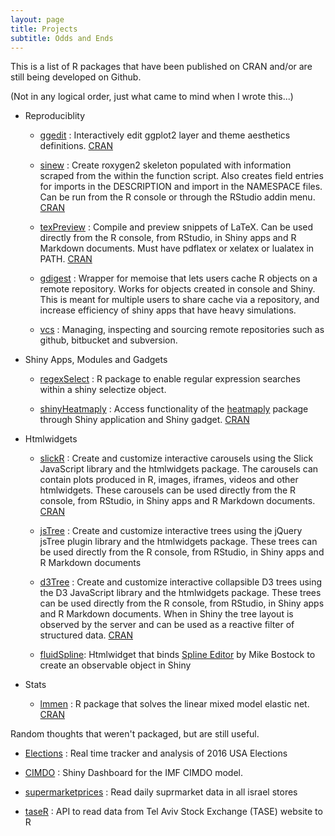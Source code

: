 ```yaml
---
layout: page
title: Projects
subtitle: Odds and Ends
---
```


This is a list of R packages that have been published on CRAN and/or are still being developed on Github.

(Not in any logical order, just what came to mind when I wrote this...)

- Reproduciblity
  - [ggedit](https://github.com/metrumresearchgroup/ggedit) : Interactively edit ggplot2 layer and theme aesthetics definitions. [CRAN](https://cran.r-project.org/web/packages/ggedit/index.html)

  - [sinew](https://github.com/metrumresearchgroup/sinew) : Create roxygen2 skeleton populated with information scraped from the within the function script. Also creates field entries for imports in the DESCRIPTION and import in the NAMESPACE files. Can be run from the R console or through the RStudio addin menu. [CRAN](https://cran.r-project.org/web/packages/sinew/index.html)

  - [texPreview](https://github.com/metrumresearchgroup/texPreview) : Compile and preview snippets of LaTeX. Can be used directly from the R console, from RStudio, in Shiny apps and R Markdown documents. Must have pdflatex or xelatex or lualatex in PATH. [CRAN](https://cran.r-project.org/web/packages/texPreview/index.html)

  - [gdigest](https://github.com/yonicd/gdigest) : Wrapper for memoise that lets users cache R objects on a remote repository. Works for objects created in console and Shiny. This is meant for multiple users to share cache via a repository, and increase efficiency of shiny apps that have heavy simulations. 

  - [vcs](https://github.com/metrumresearchgroup/vcs) : Managing, inspecting and sourcing remote repositories such as github, bitbucket and subversion.

- Shiny Apps, Modules and Gadgets
  - [regexSelect](https://github.com/yonicd/regexSelect) : R package to enable regular expression searches within a shiny selectize object.

  - [shinyHeatmaply](https://github.com/yonicd/shinyHeatmaply) : Access functionality of the [heatmaply](https://github.com/talgalili/heatmaply) package through Shiny application and Shiny gadget. [CRAN](https://cran.r-project.org/web/packages/shinyHeatmaply/index.html)

- Htmlwidgets

  - [slickR](https://github.com/metrumresearchgroup/slickR) : Create and customize interactive carousels using the Slick JavaScript library and the htmlwidgets package. The carousels can contain plots produced in R, images, iframes, videos and other htmlwidgets. These carousels can be used directly from the R console, from RStudio, in Shiny apps and R Markdown documents. [CRAN](https://cran.r-project.org/web/packages/slickR/index.html)

  - [jsTree](https://github.com/metrumresearchgroup/jsTree) : Create and customize interactive trees using the jQuery jsTree plugin library and the htmlwidgets package. These trees can be used directly from the R console, from RStudio, in Shiny apps and R Markdown documents

  - [d3Tree](https://github.com/metrumresearchgroup/d3Tree) : Create and customize interactive collapsible D3 trees using the D3 JavaScript library and the htmlwidgets package. These trees can be used directly from the R console, from RStudio, in Shiny apps and R Markdown documents. When in Shiny the tree layout is observed by the server and can be used as a reactive filter of structured data. [CRAN](https://cran.r-project.org/web/packages/d3Tree/index.html)

  - [fluidSpline](https://github.com/metrumresearchgroup/fluidSpline): Htmlwidget that binds [Spline Editor](https://bl.ocks.org/mbostock/4342190) by Mike Bostock to create an observable object in Shiny

- Stats
  - [lmmen](https://github.com/yonicd/lmmen) : R package that solves the linear mixed model elastic net. [CRAN](https://cran.r-project.org/web/packages/lmmen/index.html)


Random thoughts that weren't packaged, but are still useful.

- [Elections](https://github.com/yonicd/Elections) : Real time tracker and analysis of 2016 USA Elections

- [CIMDO](https://github.com/yonicd/CIMDO) : Shiny Dashboard for the IMF CIMDO model.

- [supermarketprices](https://github.com/yonicd/supermarketprices) : Read daily suprmarket data in all israel stores

- [taseR](https://github.com/yonicd/taseR) : API to read data from Tel Aviv Stock Exchange (TASE) website to R 

